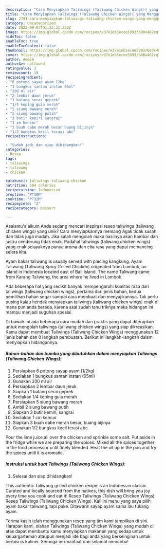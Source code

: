 ```yaml
---
description: "Cara Menyiapkan Taliwings (Taliwang Chicken Wings){ yang Menggugah Selera"
title: "Cara Menyiapkan Taliwings (Taliwang Chicken Wings){ yang Menggugah Selera"
slug: 2791-cara-menyiapkan-taliwings-taliwang-chicken-wings-yang-menggugah-selera
category: Uncategorized
date: 2022-09-03T01:23:31.363Z
image: https://img-global.cpcdn.com/recipes/e37e1eb5ecee5993/680x482cq70/taliwings-taliwang-chicken-wings-foto-resep-utama.jpg
hideToc: false
enableToc: true
enableTocContent: false
thumbnail: https://img-global.cpcdn.com/recipes/e37e1eb5ecee5993/680x482cq70/taliwings-taliwang-chicken-wings-foto-resep-utama.jpg
cover: https://img-global.cpcdn.com/recipes/e37e1eb5ecee5993/680x482cq70/taliwings-taliwang-chicken-wings-foto-resep-utama.jpg
author: Admin
authorAv: notfound
ratingvalue: 3
reviewcount: 19
recipeingredient:
- "6 potong sayap ayam 12kg"
- "1 bungkus santan instan 65ml"
- "200 ml air"
- "2 lembar daun jeruk"
- "1 batang serai geprek"
- "1/4 keping gula merah"
- "5 siung bawang merah"
- "2 siung bawang putih"
- "3 butir kemiri sangrai"
- "1 cm kencur"
- "3 buah cabe merah besar buang bijinya"
- "1/2 bungkus kecil terasi abc"
recipeinstructions:

- "Sudah jadi dan siap dihidangkan!"
categories:
- Resep
tags:
- taliwings
- taliwang
- chicken

katakunci: taliwings taliwang chicken 
nutrition: 104 calories
recipecuisine: Indonesian
preptime: "PT10M"
cooktime: "PT32M"
recipeyield: "2"
recipecategory: Dessert

---
```



Asalamu'alaikum Anda sedang mencari inspirasi resep taliwings (taliwang chicken wings) yang unik? Cara menyiapkannya memang Agak tidak susah dan tidak juga mudah. Jika salah mengolah maka hasilnya akan hambar dan justru cenderung tidak enak. Padahal taliwings (taliwang chicken wings) yang enak selayaknya punya aroma dan cita rasa yang dapat memancing selera kita.


Ayam bakar taliwang is usually served with plecing kangkung. Ayam Taliwang (Taliwang Spicy Grilled Chicken) originated from Lombok, an island in Indonesia located east of Bali island. The name Taliwang came from Karang Taliwang, the area where he lived in Lombok.

Ada beberapa hal yang sedikit banyak mempengaruhi kualitas rasa dari taliwings (taliwang chicken wings), pertama dari jenis bahan, kedua pemilihan bahan segar sampai cara membuat dan menyajikannya. Tak perlu pusing kalau hendak menyiapkan taliwings (taliwang chicken wings) enak di mana pun anda berada, karena asal sudah tahu triknya maka hidangan ini mampu menjadi suguhan spesial.


Di bawah ini ada beberapa cara mudah dan praktis yang dapat diterapkan untuk mengolah taliwings (taliwang chicken wings) yang siap dikreasikan. Kamu dapat membuat Taliwings (Taliwang Chicken Wings) menggunakan 12 jenis bahan dan 0 langkah pembuatan. Berikut ini langkah-langkah dalam menyiapkan hidangannya.

<!--inarticleads1-->

##### Bahan-bahan dan bumbu yang dibutuhkan dalam menyiapkan Taliwings (Taliwang Chicken Wings):

1. Persiapkan 6 potong sayap ayam (1/2kg)
1. Sediakan 1 bungkus santan instan (65ml)
1. Gunakan 200 ml air
1. Persiapkan 2 lembar daun jeruk
1. Siapkan 1 batang serai geprek
1. Sediakan 1/4 keping gula merah
1. Persiapkan 5 siung bawang merah
1. Ambil 2 siung bawang putih
1. Siapkan 3 butir kemiri, sangrai
1. Sediakan 1 cm kencur
1. Siapkan 3 buah cabe merah besar, buang bijinya
1. Gunakan 1/2 bungkus kecil terasi abc


Pour the lime juice all over the chicken and sprinkle some salt. Put aside in the fridge while we are preparing the spices. Mixed all the spices together in the food processor until finely blended. Heat the oil up in the pan and fry the spices until it is aromatic. 

<!--inarticleads2-->

##### Instruksi untuk buat Taliwings (Taliwang Chicken Wings):


1. Selesai dan siap dihidangkan!

This authentic Taliwang grilled chicken recipe is an Indonesian classic. Curated and locally sourced from the natives, this dish will bring you joy every time you cook and eat it! Resep Taliwings (Taliwang Chicken Wings) Resep Taliwings (Taliwang Chicken Wings). Kali ini menu yang saya pilih ayam bakar taliwang, tapi pake. Ditawarin sayap ayam sama ibu tukang ayam. 

Terima kasih telah menggunakan resep yang tim kami tampilkan di sini. Harapan kami, olahan Taliwings (Taliwang Chicken Wings) yang mudah di atas dapat membantu kamu menyiapkan makanan yang sedap untuk keluarga/teman ataupun menjadi ide bagi anda yang berkeinginan untuk berbisnis kuliner. Semoga bermanfaat dan selamat mencoba!
